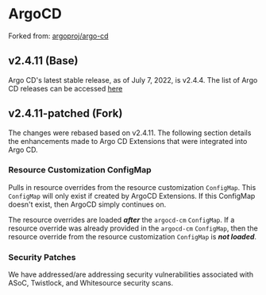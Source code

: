 # ArgoCD
Forked from: [argoproj/argo-cd](https://github.com/argoproj/argo-cd)

## v2.4.11 (Base)
Argo CD's latest stable release, as of July 7, 2022, is v2.4.4. The list of Argo CD releases can be accessed [here](https://github.com/argoproj/argo-cd/releases)

## v2.4.11-patched (Fork)
The changes were rebased based on v2.4.11. The following section details the enhancements made to Argo CD Extensions that were integrated into Argo CD.

### Resource Customization ConfigMap
Pulls in resource overrides from the resource customization `ConfigMap`. This `ConfigMap` will only exist if created by 
ArgoCD Extensions. If this ConfigMap doesn't exist, then ArgoCD simply continues on.

The resource overrides are loaded ***after*** the `argocd-cm` `ConfigMap`. If a resource override was already provided in the `argocd-cm` `ConfigMap`, then the resource override from the resource customization `ConfigMap` is ***not loaded***.

### Security Patches
We have addressed/are addressing security vulnerabilities associated with ASoC, Twistlock, and Whitesource security scans.